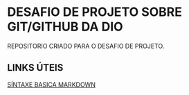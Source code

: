 # DESAFIO DE PROJETO SOBRE GIT/GITHUB DA DIO
REPOSITORIO CRIADO PARA O DESAFIO DE PROJETO.

## LINKS ÚTEIS
[SÍNTAXE BASICA MARKDOWN](HTTPS://WWW.MARKDOWNGUIDE.ORG/BASIC.SYNTAX/)

